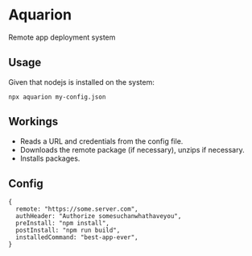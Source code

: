 # Aquarion
Remote app deployment system

## Usage

Given that nodejs is installed on the system:

`npx aquarion my-config.json`


## Workings

* Reads a URL and credentials from the config file.
* Downloads the remote package (if necessary), unzips if necessary.
* Installs packages.


## Config

```
{
  remote: "https://some.server.com",
  authHeader: "Authorize somesuchanwhathaveyou",
  preInstall: "npm install",
  postInstall: "npm run build",
  installedCommand: "best-app-ever",
}
```
